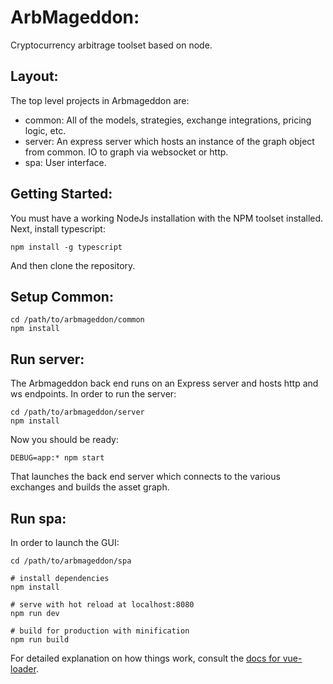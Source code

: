 # ArbMageddon:

Cryptocurrency arbitrage toolset based on node.

## Layout:

The top level projects in Arbmageddon are:

* common: All of the models, strategies, exchange integrations, pricing logic, etc.
* server: An express server which hosts an instance of the graph object from common. IO to graph via websocket or http.
* spa: User interface.

## Getting Started:

You must have a working NodeJs installation with the NPM toolset installed. Next, install typescript:

`npm install -g typescript`

And then clone the repository.

## Setup Common:

```
cd /path/to/arbmageddon/common
npm install
```

## Run server:

The Arbmageddon back end runs on an Express server and hosts http and ws endpoints. In order to run the server:

```
cd /path/to/arbmageddon/server
npm install
```

Now you should be ready:

`DEBUG=app:* npm start`

That launches the back end server which connects to the various exchanges and builds the asset graph.

## Run spa:

In order to launch the GUI:

```
cd /path/to/arbmageddon/spa

# install dependencies
npm install

# serve with hot reload at localhost:8080
npm run dev

# build for production with minification
npm run build
```

For detailed explanation on how things work, consult the [docs for vue-loader](http://vuejs.github.io/vue-loader).
